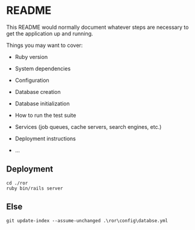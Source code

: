 # README

This README would normally document whatever steps are necessary to get the
application up and running.

Things you may want to cover:

* Ruby version

* System dependencies

* Configuration

* Database creation

* Database initialization

* How to run the test suite

* Services (job queues, cache servers, search engines, etc.)

* Deployment instructions

* ...

## Deployment

```shell
cd ./ror
ruby bin/rails server
```

## Else

```shell
git update-index --assume-unchanged .\ror\config\databse.yml
```
